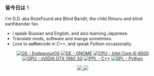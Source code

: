 ### 皆今日は！
I'm D.D. aka RozeFound aka Blind Bandit, the chibi Rimuru and blind earthbender fan. 

- I speak Russian and English, and also learning Japanese.
- Translate mods, software and manga sometimes.
- Love to ~~suffer~~code in C++, and speak Python occasionally.

<p align="center">
<a href="https://endeavouros.com"><img src="https://img.shields.io/badge/EndeavourOS-blueviolet?logo=archlinux&style=for-the-badge&logoColor=white" alt="OS - EndeavourOS"></a> <a href="https://gnome.org"><img src="https://img.shields.io/badge/Gnome-4A86CF?logo=gnome&style=for-the-badge&logoColor=white" alt="DE - GNOME"></a>
<a href="https://ark.intel.com/content/www/us/en/ark/products/129939/intel-core-i58500-processor-9m-cache-up-to-4-10-ghz.html"><img src="https://img.shields.io/badge/i5--8500-0071C5?logo=intel&style=for-the-badge&logoColor=white" alt="CPU - Intel Core i5-8500"></a>
<a href="https://www.nvidia.com/ru-ru/geforce/10-series"><img src="https://img.shields.io/badge/GTX_1060_3G-76B900?logo=nvidia&style=for-the-badge&logoColor=white" alt="GPU - nVIDIA GTX 1060 3G"></a>
<a href="http://101.lv/learn/C++"><img src="https://img.shields.io/badge/Cpp-5C6BC0?logo=c%2B%2B&style=for-the-badge&logoColor=white" alt="PPL - C++"></a>
<a href="https://www.python.org"><img src="https://img.shields.io/badge/Python-FED142?logo=python&style=for-the-badge" alt="SPL - Python"></a>
</p>

<p align="center"> <a href=https://github.com/anuraghazra/github-readme-stats>
 <picture>
 <source
   srcset="https://github-readme-stats.vercel.app/api?username=RozeFound&count_private=true&show_icons=true&theme=dracula&bg_color=ffffff00&hide_title=true&hide=contribs&hide_border=true&card_width=460"
   media="(prefers-color-scheme: dark)"
 />
 <source
   srcset="https://github-readme-stats.vercel.app/api?username=RozeFound&count_private=true&show_icons=true&bg_color=ffffff00&hide_title=true&hide=contribs&hide_border=true&card_width=460"
   media="(prefers-color-scheme: light), (prefers-color-scheme: no-preference)"
 />
 <img src="https://github-readme-stats.vercel.app/api?username=RozeFound&count_private=true&show_icons=true&bg_color=ffffff00&hide_title=true&hide=contribs&hide_border=true&card_width=460"/>
 </picture>
 </a> <a href=https://github.com/anuraghazra/github-readme-stats>
 <picture>
 <source 
   srcset="https://github-readme-stats.vercel.app/api/top-langs/?username=RozeFound&layout=compact&theme=dracula&bg_color=ffffff00&hide_border=true&langs_count=4"
   media="(prefers-color-scheme: dark)"
 />
 <source
   srcset="https://github-readme-stats.vercel.app/api/top-langs/?username=RozeFound&layout=compact&bg_color=ffffff00&hide_border=true&langs_count=4"
   media="(prefers-color-scheme: light), (prefers-color-scheme: no-preference)"
 />
 <img src="https://github-readme-stats.vercel.app/api/top-langs/?username=RozeFound&layout=compact&bg_color=ffffff00&hide_border=true&langs_count=4"/>
 </picture>
</a> </p>
